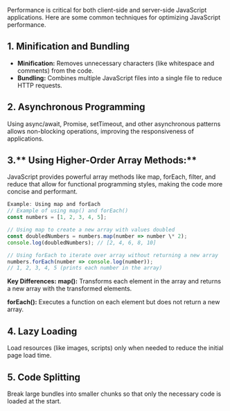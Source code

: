 Performance is critical for both client-side and server-side JavaScript applications. Here are some common techniques for optimizing JavaScript performance.

## 1. **Minification and Bundling**

- **Minification:** Removes unnecessary characters (like whitespace and comments) from the code.
- **Bundling:** Combines multiple JavaScript files into a single file to reduce HTTP requests.

## 2. **Asynchronous Programming**

Using async/await, Promise, setTimeout, and other asynchronous patterns allows non-blocking operations, improving the responsiveness of applications.

## 3.** Using Higher-Order Array Methods:**

JavaScript provides powerful array methods like map, forEach, filter, and reduce that allow for functional programming styles, making the code more concise and performant.

```javascript
Example: Using map and forEach
// Example of using map() and forEach()
const numbers = [1, 2, 3, 4, 5];

// Using map to create a new array with values doubled
const doubledNumbers = numbers.map(number => number \* 2);
console.log(doubledNumbers); // [2, 4, 6, 8, 10]

// Using forEach to iterate over array without returning a new array
numbers.forEach(number => console.log(number));
// 1, 2, 3, 4, 5 (prints each number in the array)
```

**Key Differences:**
**map():** Transforms each element in the array and returns a new array with the transformed elements.

**forEach():** Executes a function on each element but does not return a new array.

## 4. **Lazy Loading**

Load resources (like images, scripts) only when needed to reduce the initial page load time.

## 5. **Code Splitting**

Break large bundles into smaller chunks so that only the necessary code is loaded at the start.
